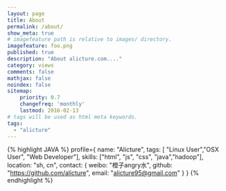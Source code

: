 ```yaml
---
layout: page
title: About
permalink: /about/
show_meta: true
# imagefeature path is relative to images/ directory.
imagefeature: foo.png
published: true
description: "About alicture.com...."
category: views
comments: false
mathjax: false
noindex: false
sitemap:
    priority: 0.7
    changefreq: 'monthly'
    lastmod: 2016-02-13
# tags will be used as html meta keywords.    
tags:
  - "alicture"
---
```


{% highlight JAVA %}
profile={
    name: "Alicture",
    tags: [ "Linux User","OSX User", "Web Developer"],
    skills: ["html", "js", "css", "java","hadoop"],
    location: "sh, cn",
    contact: {
        weibo: "橙子angry水",
        github: "https://github.com/alicture",
        email: "alicture95@gmail.com"
    }
}
{% endhighlight %}


